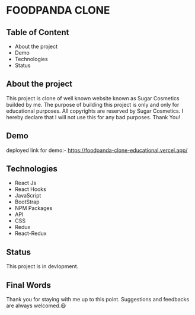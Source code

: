 # FOODPANDA CLONE





## Table of Content

- About the project
- Demo
- Technologies
- Status


## About the project

This project is clone of well known website known as Sugar Cosmetics builded by me. The purpose of building this project is only and only for educational purposes. All copyrights are reserved by Sugar Cosmetics. I hereby declare that I will not use this for any bad purposes. Thank You!



## Demo

deployed link for demo:- https://foodpanda-clone-educational.vercel.app/


## Technologies

- React Js
- React Hooks
- JavaScript
- BootStrap
- NPM Packages
- API
- CSS
- Redux
- React-Redux
## Status

This project is in devlopment.

## Final Words

Thank you for staying with me up to this point. Suggestions and feedbacks are always welcomed.😃
